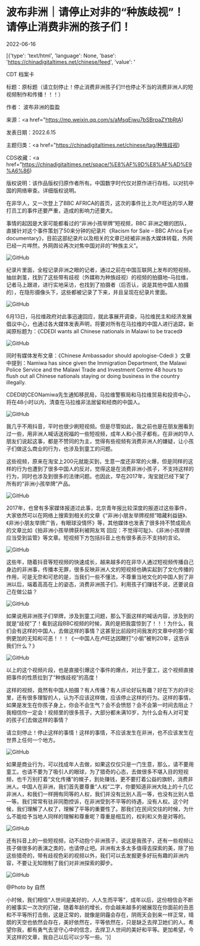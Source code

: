 # 波布非洲｜请停止对非的“种族歧视”！请停止消费非洲的孩子们！

2022-06-16

[{'type': 'text/html', 'language': None, 'base': 'https://chinadigitaltimes.net/chinese/feed', 'value': '



CDT 档案卡

标题：原标题（请立刻停止！停止消费非洲孩子们!!!也停止不当的消费非洲人的短视频制作和传播！！！）

作者： 波布非洲的盈盈

来源：<a href="https://mp.weixin.qq.com/s/aMsqEjwu7bSBrpaZYtbRtA)

发表日期：2022.6.15

主题归类：<a href="https://chinadigitaltimes.net/chinese/tag/种族歧视)

CDS收藏：<a href="https://chinadigitaltimes.net/space/%E8%AF%9D%E8%AF%AD%E9%A6%86)

版权说明：该作品版权归原作者所有。中国数字时代仅对原作进行存档，以对抗中国的网络审查。详细版权说明。





在非华人，又一次登上了BBC AFRICA的首页，这次的事件比上次卢旺达的华人鞭打员工的事件还要严重，造成的影响力还要大。

事情的起因是大家可能都看过的“非洲小孩举牌”短视频，BBC 非洲之眼的团队，直接针对这个事件策划了50来分钟的纪录片《Racism for Sale &#8211; BBC Africa Eye documentary》，目前这部纪录片以及相关的文章已经被非洲各大媒体转载，外网已经一片哗然，外网舆论再次对焦中国对非的“种族主义”。

![GitHub](https://chinadigitaltimes.net/chinese/files/2022/06/post-683193-62ab124541207.)

纪录片里面，全程记录非洲之眼的记者，通过之前在中国互联网上发布的短视频，抽丝剥茧，找到了这些带有歧视（外媒称为种族歧视）的视频的拍摄地&#8211;马拉维，记者马上跟进，进行实地采访，也找到了拍摄者（后否认，说是其他中国人拍摄的），在隐形摄像头下，这些都被记录了下来，并且呈现在纪录片里面。

![GitHub](https://chinadigitaltimes.net/chinese/files/2022/06/post-683193-62ab12454cc5c.)

6月13日，马拉维政府对此事迅速回应，就此事展开调查，马拉维民主和经济发展倡议中心，也通过各大媒体发表声明，将要对所有在马拉维的中国人进行追踪，新闻原标题为：《CDEDI wants all Chinese nationals in Malawi to be traced》

![GitHub](https://chinadigitaltimes.net/chinese/files/2022/06/post-683193-62ab124557d89.)

同时有媒体发布文章：《Chinese Ambassador should apologise-Cdedi 》文章中提到：Namiwa has since given the Immigration Department, the Malawi Police Service and the Malawi Trade and Investment Centre 48 hours to flush out all Chinese nationals staying or doing business in the country illegally.

CDEDI的CEONamiwa先生通知移民局，马拉维警察局和马拉维贸易和投资中心，将在48小时以内，清查在马拉维非法居留和经商的中国人。

![GitHub](https://chinadigitaltimes.net/chinese/files/2022/06/post-683193-62ab124563044.)

我几乎不用抖音，平时也很少刷短视频。但是尽管如此，我之前也是在朋友圈看到过一些，用非洲人喊话送祝福的一些短视频，成年人和小孩子都有。在非洲的华人朋友们说起这事，都是不赞同的为主，觉得有些视频有消费非洲人的嫌疑，让小孩子们做这么商业的行为，也涉及到童工的问题。

这些视频，原来在淘宝上200元就能买到，生意一度还非常的火爆，但是同样的这样的行为也遭到了很多中国人的反对，觉得这是在消费非洲小孩子，不支持这样的行为，同时也涉及到很多的法律问题。也因此，早在2017年，淘宝就已经下架了所有的“非洲小孩举牌”产品。

![GitHub](https://chinadigitaltimes.net/chinese/files/2022/06/post-683193-62ab12456d652.)

2017年，也曾有多家媒体报道过此事，北京青年报比较深度的报道过这些事件，大家依然可以在网络上搜索到相关的文章《“非洲小朋友举牌视频”暗藏利益链》、《非洲小朋友举牌广告，有眼球没情怀》等，其他媒体也发表了很多持不赞成观点的文章比如《拍非洲小孩举牌获利被网友骂 回应：不觉得可耻》、《非洲小孩举牌 应当受到监管》等文章。短视频下方包括抖音上也有很多表示不支持的言论。

![GitHub](https://chinadigitaltimes.net/chinese/files/2022/06/post-683193-62ab124576771.)

这些年，随着抖音等短视频的快速成长，越来越多的在非华人通过短视频传播自己身边的非洲事，传播本无罪，很多反映非洲人文的短视频也确实起到了文化传播的作用，可是无奈和可悲的是，当我们一些不懂法，不尊重当地文化的中国人到了非洲以后，端着高高在上的姿态，消费非洲孩子们，利用孩子们赚钱不说，还要说自己在做公益？

![GitHub](https://chinadigitaltimes.net/chinese/files/2022/06/post-683193-62ab1245814e7.)

如果说用非洲孩子们举牌，涉及到童工问题，那么下面这样的喊话内容，涉及到的就是“歧视”了！看到这段BBC视频的时候，真的是把我震惊到了！！！为什么，我们会有这样的中国人，去做这样的事情？这甚至比前段时间我发的文章中的那个案例更加的无知和可恶！！！《一中国人在卢旺达因鞭打“小偷”被判20年，这告诉我们什么？》

![GitHub](https://chinadigitaltimes.net/chinese/files/2022/06/post-683193-62ab12458bb23.)

以上的这个视频片段，也是直接引爆这个事件的爆点，对比于童工，这个视频直接把事件的性质拉到了“种族歧视”的高度！

这样的视频，竟然有中国人拍摄？有人传播？有人评论好玩有趣？好在下方的评论里，还有很多理智的人，认为不应该这样做，应该停止这样的行为。这样的事情，如果是发生在你孩子身上，你会不会生气？会不会愤怒？会不会第一时间去阻止？我相信你一定会！视频里的很多孩子，大部分都未满10岁，为什么会有人对可爱的孩子们去做这样的事情？

请立刻停止！停止这样的事情！这样的事情，不应该发生在非洲，也不应该发生在世界上任何一个地方。

![GitHub](https://chinadigitaltimes.net/chinese/files/2022/06/post-683193-62ab124563044.)

如果是商业行为，可以找成年人去做，如果这仅仅只是一门生意，那么，请不要用童工。也请不要为了吸引人的眼球，为了猎奇的心态，去做很多不堪入目的短视频，也千万别打着“文化传播”的幌子，到处赚钱，更不要打着公益的旗帜，消费非洲人。中国人在非洲，我们首先要尊重“人权”二字，你要知道非洲大陆上的十几亿非洲人，和我们一样拥有同等的人权，我们并没有比别人高一等，也没有比别人低一等。我们常常有驻非同胞控诉，在非洲受到不平等的待遇，没有人权。这个时候，我们理解了人权了，理解了平等的重要性了。那我们在民间交往的时候，为什么不能给予当地人同样的理解和尊重呢？尊重是相互的，权利和义务是对等的。

![GitHub](https://chinadigitaltimes.net/chinese/files/2022/06/post-683193-62ab1245a132e.)

还有抖音上的一些短视频，动不动抱个非洲孩子，说这是我孩子，还有一些视频让孩子做很多的表演之类的，也请停止吧。非洲有太多太多值得去探索的美，除了拍这些猎奇的，带有歧视色彩的视频以外，我们可以去发掘更多好玩有趣的非洲内容，不要让无知限制了我们对非洲探索的脚步。

![GitHub](https://chinadigitaltimes.net/chinese/files/2022/06/post-683193-62ab1245a8ae6.)

@Photo by 自然

小时候，我们相信“人世间是美好的，人人生而平等”，成年以后，这份相信会不断的被事实一次次的打破，随着年龄的增长，你会越来越多的被展现在你面前的丑恶和不平等所打击倒，这是正常的，就像是阴霾会存在，阴雨天会到来一样正常，晴朗的天空也依然会存在，美好依然在，平等依然在，只是缺乏去捍卫她们的人。希望你我，都有勇气去坚守心中的信念，去捍卫人世间的美好和平等。更加希望，今天这样的文章，我自己以后可以少写一些。'}]